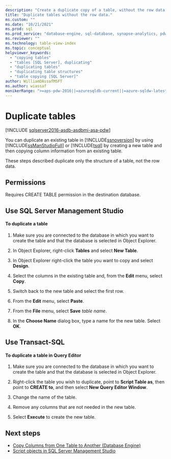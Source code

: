 ```yaml
---
description: "Create a duplicate copy of a table, without the row data."
title: "Duplicate tables without the row data."
ms.custom: ""
ms.date: "10/21/2021"
ms.prod: sql
ms.prod_service: "database-engine, sql-database, synapse-analytics, pdw"
ms.reviewer: ""
ms.technology: table-view-index
ms.topic: conceptual
helpviewer_keywords: 
  - "copying tables"
  - "tables [SQL Server], duplicating"
  - "duplicating tables"
  - "duplicating table structures"
  - "table copying [SQL Server]"
author: WilliamDAssafMSFT
ms.author: wiassaf
monikerRange: ">=aps-pdw-2016||=azuresqldb-current||=azure-sqldw-latest||>=sql-server-2016||>=sql-server-linux-2017||=azuresqldb-mi-current"
---
```

# Duplicate tables
[!INCLUDE [sqlserver2016-asdb-asdbmi-asa-pdw](../../includes/applies-to-version/sqlserver2016-asdb-asdbmi-asa-pdw.md)]

You can duplicate an existing table in [!INCLUDE[ssnoversion](../../includes/ssnoversion-md.md)] by using [!INCLUDE[ssManStudioFull](../../includes/ssmanstudiofull-md.md)] or [!INCLUDE[tsql](../../includes/tsql-md.md)] by creating a new table and then copying column information from an existing table.  
  
 These steps described duplicate only the structure of a table, not the row data.  

##  <a name="Permissions"></a><a name="Security"></a> Permissions  
 Requires CREATE TABLE permission in the destination database.  
  
##  <a name="SSMSProcedure"></a> Use SQL Server Management Studio  
  
#### To duplicate a table  
  
1.  Make sure you are connected to the database in which you want to create the table and that the database is selected in Object Explorer.  
  
2.  In Object Explorer, right-click **Tables** and select **New Table**.  
  
3.  In Object Explorer right-click the table you want to copy and select **Design**.  
  
4.  Select the columns in the existing table and, from the **Edit** menu, select **Copy**.  
  
5.  Switch back to the new table and select the first row.  
  
6.  From the **Edit** menu, select **Paste**.  
  
7.  From the **File** menu, select **Save** _table name_.  
  
8.  In the **Choose Name** dialog box, type a name for the new table. Select **OK**.  

##  <a name="TsqlProcedure"></a> Use Transact-SQL  
  
#### To duplicate a table in Query Editor  
  
1.  Make sure you are connected to the database in which you want to create the table and that the database is selected in Object Explorer.  
  
2.  Right-click the table you wish to duplicate, point to **Script Table as**, then point to **CREATE to**, and then select **New Query Editor Window**.  
  
3.  Change the name of the table.  
  
4.  Remove any columns that are not needed in the new table.  
  
5.  Select **Execute** to create the new table.

## Next steps

- [Copy Columns from One Table to Another (Database Engine)](copy-columns-from-one-table-to-another-database-engine.md)
- [Script objects in SQL Server Management Studio](../../ssms/tutorials/scripting-ssms.md)

